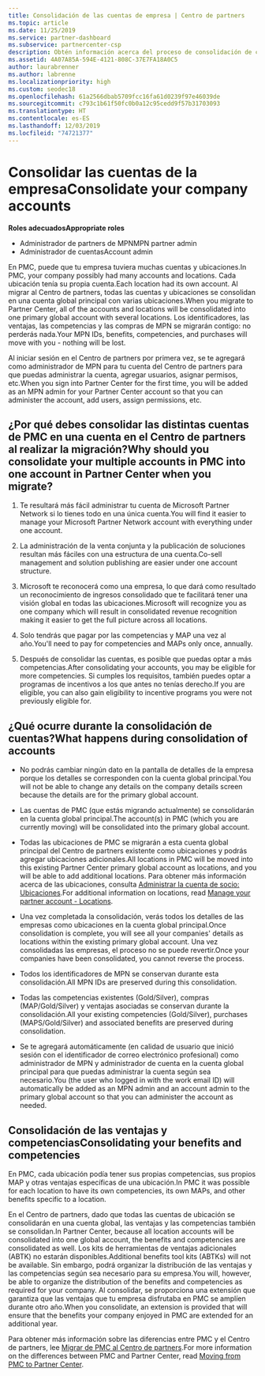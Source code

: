 ```yaml
---
title: Consolidación de las cuentas de empresa | Centro de partners
ms.topic: article
ms.date: 11/25/2019
ms.service: partner-dashboard
ms.subservice: partnercenter-csp
description: Obtén información acerca del proceso de consolidación de cuentas de Partner Membership Center (PMC) en una cuenta del Centro de partners. Puedes aplicar esta opción si realizas la migración de PMC al Centro de partners.
ms.assetid: 4A07A85A-594E-4121-808C-37E7FA18A0C5
author: laurabrenner
ms.author: labrenne
ms.localizationpriority: high
ms.custom: seodec18
ms.openlocfilehash: 61a2566dbab5709fcc16fa61d0239f97e46039de
ms.sourcegitcommit: c793c1b61f50fc0b0a12c95cedd9f57b31703093
ms.translationtype: HT
ms.contentlocale: es-ES
ms.lasthandoff: 12/03/2019
ms.locfileid: "74721377"
---
```

# <a name="consolidate-your-company-accounts"></a><span data-ttu-id="9d8d6-104">Consolidar las cuentas de la empresa</span><span class="sxs-lookup"><span data-stu-id="9d8d6-104">Consolidate your company accounts</span></span>

<span data-ttu-id="9d8d6-105">**Roles adecuados**</span><span class="sxs-lookup"><span data-stu-id="9d8d6-105">**Appropriate roles**</span></span>

- <span data-ttu-id="9d8d6-106">Administrador de partners de MPN</span><span class="sxs-lookup"><span data-stu-id="9d8d6-106">MPN partner admin</span></span>
- <span data-ttu-id="9d8d6-107">Administrador de cuentas</span><span class="sxs-lookup"><span data-stu-id="9d8d6-107">Account admin</span></span>

<span data-ttu-id="9d8d6-108">En PMC, puede que tu empresa tuviera muchas cuentas y ubicaciones.</span><span class="sxs-lookup"><span data-stu-id="9d8d6-108">In PMC, your company possibly had many accounts and locations.</span></span> <span data-ttu-id="9d8d6-109">Cada ubicación tenía su propia cuenta.</span><span class="sxs-lookup"><span data-stu-id="9d8d6-109">Each location had its own account.</span></span> <span data-ttu-id="9d8d6-110">Al migrar al Centro de partners, todas las cuentas y ubicaciones se consolidan en una cuenta global principal con varias ubicaciones.</span><span class="sxs-lookup"><span data-stu-id="9d8d6-110">When you migrate to Partner Center, all of the accounts and locations will be consolidated into one primary global account with several locations.</span></span> <span data-ttu-id="9d8d6-111">Los identificadores, las ventajas, las competencias y las compras de MPN se migrarán contigo: no perderás nada.</span><span class="sxs-lookup"><span data-stu-id="9d8d6-111">Your MPN IDs, benefits, competencies, and purchases will move with you - nothing will be lost.</span></span> 

<span data-ttu-id="9d8d6-112">Al iniciar sesión en el Centro de partners por primera vez, se te agregará como administrador de MPN para tu cuenta del Centro de partners para que puedas administrar la cuenta, agregar usuarios, asignar permisos, etc.</span><span class="sxs-lookup"><span data-stu-id="9d8d6-112">When you sign into Partner Center for the first time, you will be added as an MPN admin for your Partner Center account so that you can administer the account, add users, assign permissions, etc.</span></span> 

## <a name="why-should-you-consolidate-your-multiple-accounts-in-pmc-into-one-account-in-partner-center-when-you-migrate"></a><span data-ttu-id="9d8d6-113">¿Por qué debes consolidar las distintas cuentas de PMC en una cuenta en el Centro de partners al realizar la migración?</span><span class="sxs-lookup"><span data-stu-id="9d8d6-113">Why should you consolidate your multiple accounts in PMC into one account in Partner Center when you migrate?</span></span>

1. <span data-ttu-id="9d8d6-114">Te resultará más fácil administrar tu cuenta de Microsoft Partner Network si lo tienes todo en una única cuenta.</span><span class="sxs-lookup"><span data-stu-id="9d8d6-114">You will find it easier to manage your Microsoft Partner Network account with everything under one account.</span></span>

2. <span data-ttu-id="9d8d6-115">La administración de la venta conjunta y la publicación de soluciones resultan más fáciles con una estructura de una cuenta.</span><span class="sxs-lookup"><span data-stu-id="9d8d6-115">Co-sell management and solution publishing are easier under one account structure.</span></span>

3. <span data-ttu-id="9d8d6-116">Microsoft te reconocerá como una empresa, lo que dará como resultado un reconocimiento de ingresos consolidado que te facilitará tener una visión global en todas las ubicaciones.</span><span class="sxs-lookup"><span data-stu-id="9d8d6-116">Microsoft will recognize you as one company which will result in consolidated revenue recognition making it easier to get the full picture across all locations.</span></span>  

4. <span data-ttu-id="9d8d6-117">Solo tendrás que pagar por las competencias y MAP una vez al año.</span><span class="sxs-lookup"><span data-stu-id="9d8d6-117">You'll need to pay for competencies and MAPs only once, annually.</span></span>

5. <span data-ttu-id="9d8d6-118">Después de consolidar las cuentas, es posible que puedas optar a más competencias.</span><span class="sxs-lookup"><span data-stu-id="9d8d6-118">After consolidating your accounts, you may be eligible for more competencies.</span></span> <span data-ttu-id="9d8d6-119">Si cumples los requisitos, también puedes optar a programas de incentivos a los que antes no tenías derecho.</span><span class="sxs-lookup"><span data-stu-id="9d8d6-119">If you are eligible, you can also gain eligibility to incentive programs you were not previously eligible for.</span></span>


## <a name="what-happens-during-consolidation-of-accounts"></a><span data-ttu-id="9d8d6-120">¿Qué ocurre durante la consolidación de cuentas?</span><span class="sxs-lookup"><span data-stu-id="9d8d6-120">What happens during consolidation of accounts</span></span>

- <span data-ttu-id="9d8d6-121">No podrás cambiar ningún dato en la pantalla de detalles de la empresa porque los detalles se corresponden con la cuenta global principal.</span><span class="sxs-lookup"><span data-stu-id="9d8d6-121">You will not be able to change any details on the company details screen because the details are for the primary global account.</span></span> 

- <span data-ttu-id="9d8d6-122">Las cuentas de PMC (que estás migrando actualmente) se consolidarán en la cuenta global principal.</span><span class="sxs-lookup"><span data-stu-id="9d8d6-122">The account(s) in PMC (which you are currently moving) will be consolidated into the primary global account.</span></span> 

- <span data-ttu-id="9d8d6-123">Todas las ubicaciones de PMC se migrarán a esta cuenta global principal del Centro de partners existente como ubicaciones y podrás agregar ubicaciones adicionales.</span><span class="sxs-lookup"><span data-stu-id="9d8d6-123">All locations in PMC will be moved into this existing Partner Center primary global account as locations, and you will be able to add additional locations.</span></span> <span data-ttu-id="9d8d6-124">Para obtener más información acerca de las ubicaciones, consulta [Administrar la cuenta de socio: Ubicaciones](manage-locations.md).</span><span class="sxs-lookup"><span data-stu-id="9d8d6-124">For additional information on locations, read  [Manage your partner account - Locations](manage-locations.md).</span></span>

- <span data-ttu-id="9d8d6-125">Una vez completada la consolidación, verás todos los detalles de las empresas como ubicaciones en la cuenta global principal.</span><span class="sxs-lookup"><span data-stu-id="9d8d6-125">Once consolidation is complete, you will see all your companies' details as locations within the existing primary global account.</span></span> <span data-ttu-id="9d8d6-126">Una vez consolidadas las empresas, el proceso no se puede revertir.</span><span class="sxs-lookup"><span data-stu-id="9d8d6-126">Once your companies have been consolidated, you cannot reverse the process.</span></span>

- <span data-ttu-id="9d8d6-127">Todos los identificadores de MPN se conservan durante esta consolidación.</span><span class="sxs-lookup"><span data-stu-id="9d8d6-127">All MPN IDs are preserved during this consolidation.</span></span>

- <span data-ttu-id="9d8d6-128">Todas las competencias existentes (Gold/Silver), compras (MAP/Gold/Silver) y ventajas asociadas se conservan durante la consolidación.</span><span class="sxs-lookup"><span data-stu-id="9d8d6-128">All your existing competencies (Gold/Silver), purchases (MAPS/Gold/Silver) and associated benefits are preserved during consolidation.</span></span>

- <span data-ttu-id="9d8d6-129">Se te agregará automáticamente (en calidad de usuario que inició sesión con el identificador de correo electrónico profesional) como administrador de MPN y administrador de cuenta en la cuenta global principal para que puedas administrar la cuenta según sea necesario.</span><span class="sxs-lookup"><span data-stu-id="9d8d6-129">You (the user who logged in with the work email ID) will automatically be added as an MPN admin and an account admin to the primary global account so that you can administer the account as needed.</span></span> 


## <a name="consolidating-your-benefits-and-competencies"></a><span data-ttu-id="9d8d6-130">Consolidación de las ventajas y competencias</span><span class="sxs-lookup"><span data-stu-id="9d8d6-130">Consolidating your benefits and competencies</span></span>

<span data-ttu-id="9d8d6-131">En PMC, cada ubicación podía tener sus propias competencias, sus propios MAP y otras ventajas específicas de una ubicación.</span><span class="sxs-lookup"><span data-stu-id="9d8d6-131">In PMC it was possible for each location to have its own competencies, its own MAPs, and other benefits specific to a location.</span></span>

<span data-ttu-id="9d8d6-132">En el Centro de partners, dado que todas las cuentas de ubicación se consolidarán en una cuenta global, las ventajas y las competencias también se consolidan.</span><span class="sxs-lookup"><span data-stu-id="9d8d6-132">In Partner Center, because all location accounts will be consolidated into one global account, the benefits and competencies are consolidated as well.</span></span> <span data-ttu-id="9d8d6-133">Los kits de herramientas de ventajas adicionales (ABTK) no estarán disponibles.</span><span class="sxs-lookup"><span data-stu-id="9d8d6-133">Additional benefits tool kits (ABTKs) will not be available.</span></span> <span data-ttu-id="9d8d6-134">Sin embargo, podrá organizar la distribución de las ventajas y las competencias según sea necesario para su empresa.</span><span class="sxs-lookup"><span data-stu-id="9d8d6-134">You will, however, be able to organize the distribution of the benefits and competencies as required for your company.</span></span> <span data-ttu-id="9d8d6-135">Al consolidar, se proporciona una extensión que garantiza que las ventajas que tu empresa disfrutaba en PMC se amplíen durante otro año.</span><span class="sxs-lookup"><span data-stu-id="9d8d6-135">When you consolidate, an extension is provided that will ensure that the benefits your company enjoyed in PMC are extended for an additional year.</span></span>

<span data-ttu-id="9d8d6-136">Para obtener más información sobre las diferencias entre PMC y el Centro de partners, lee [Migrar de PMC al Centro de partners](guide-to-migration.md).</span><span class="sxs-lookup"><span data-stu-id="9d8d6-136">For more information on the differences between PMC and Partner Center, read [Moving from PMC to Partner Center](guide-to-migration.md).</span></span>

